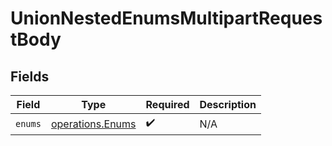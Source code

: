 # UnionNestedEnumsMultipartRequestBody


## Fields

| Field                                                | Type                                                 | Required                                             | Description                                          |
| ---------------------------------------------------- | ---------------------------------------------------- | ---------------------------------------------------- | ---------------------------------------------------- |
| `enums`                                              | [operations.Enums](../../models/operations/enums.md) | :heavy_check_mark:                                   | N/A                                                  |